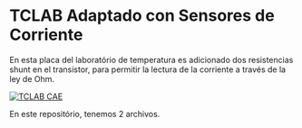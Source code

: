# TCLAB Adaptado con Sensores de Corriente
En esta placa del laboratório de temperatura es adicionado dos resistencias shunt en el transistor, para permitir la lectura de la corriente a través de la ley de Ohm.

[![TCLAB CAE](TCALB "TCLAB CAE")](https://github.com/sergioacg/TCLAB_CAE/blob/master/Dual_Heater_CAE/tclab.jpg "TCLAB CAE")

En este repositório, tenemos 2 archivos.

